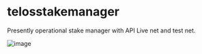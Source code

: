 # telosstakemanager
Presently operational stake manager with API Live net and test net.


![image](https://user-images.githubusercontent.com/77962211/117541496-59717200-b03e-11eb-9c54-a66a572aef4f.png)
